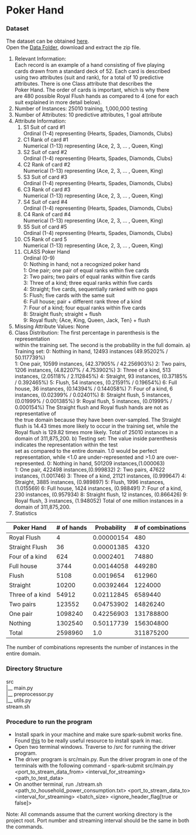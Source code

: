 # Poker Hand   
### Dataset  
The dataset can be obtained [here](https://archive.ics.uci.edu/ml/datasets/Poker+Hand).   
Open the [Data Folder](http://archive.ics.uci.edu/ml/machine-learning-databases/poker/), download and extract the zip file.   
  
1. Relevant Information:  
     Each record is an example of a hand consisting of five playing  
     cards drawn from a standard deck of 52. Each card is described  
     using two attributes (suit and rank), for a total of 10 predictive  
     attributes. There is one Class attribute that describes the  
     Poker Hand. The order of cards is important, which is why there  
     are 480 possible Royal Flush hands as compared to 4 (one for each  
     suit  explained in more detail below).
2. Number of Instances: 25010 training, 1,000,000 testing
3. Number of Attributes: 10 predictive attributes, 1 goal attribute  
4. Attribute Information:  
   1) S1 Suit of card #1  
      Ordinal (1-4) representing {Hearts, Spades, Diamonds, Clubs}
   2) C1 Rank of card #1  
      Numerical (1-13) representing (Ace, 2, 3, ... , Queen, King)
   3) S2 Suit of card #2  
      Ordinal (1-4) representing {Hearts, Spades, Diamonds, Clubs}
   4) C2 Rank of card #2  
      Numerical (1-13) representing (Ace, 2, 3, ... , Queen, King)
   5) S3 Suit of card #3  
      Ordinal (1-4) representing {Hearts, Spades, Diamonds, Clubs}
   6) C3 Rank of card #3  
      Numerical (1-13) representing (Ace, 2, 3, ... , Queen, King)
   7) S4 Suit of card #4  
      Ordinal (1-4) representing {Hearts, Spades, Diamonds, Clubs}
   8) C4 Rank of card #4  
      Numerical (1-13) representing (Ace, 2, 3, ... , Queen, King)
   9) S5 Suit of card #5  
      Ordinal (1-4) representing {Hearts, Spades, Diamonds, Clubs}
   10) C5 Rank of card 5  
      Numerical (1-13) representing (Ace, 2, 3, ... , Queen, King)
   11) CLASS Poker Hand  
      Ordinal (0-9)  
      0: Nothing in hand; not a recognized poker hand   
      1: One pair; one pair of equal ranks within five cards  
      2: Two pairs; two pairs of equal ranks within five cards  
      3: Three of a kind; three equal ranks within five cards  
      4: Straight; five cards, sequentially ranked with no gaps  
      5: Flush; five cards with the same suit  
      6: Full house; pair + different rank three of a kind  
      7: Four of a kind; four equal ranks within five cards  
      8: Straight flush; straight + flush  
      9: Royal flush; {Ace, King, Queen, Jack, Ten} + flush
5. Missing Attribute Values: None
6. Class Distribution:
      The first percentage in parenthesis is the representation  
      within the training set. The second is the probability in the full domain.
      a) Training set:
          0: Nothing in hand, 12493 instances (49.95202% / 50.117739%)  
 1: One pair, 10599 instances, (42.37905% / 42.256903%) 2: Two pairs, 1206 instances, (4.82207% / 4.753902%) 3: Three of a kind, 513 instances, (2.05118% / 2.112845%) 4: Straight, 93 instances, (0.37185% / 0.392465%) 5: Flush, 54 instances, (0.21591% / 0.19654%) 6: Full house, 36 instances, (0.14394% / 0.144058%) 7: Four of a kind, 6 instances, (0.02399% / 0.02401%) 8: Straight flush, 5 instances, (0.01999% / 0.001385%) 9: Royal flush, 5 instances, (0.01999% / 0.000154%)           The Straight flush and Royal flush hands are not as representative of  
 the true domain because they have been over-sampled. The Straight flush is 14.43 times more likely to occur in the training set, while the Royal flush is 129.82 times more likely.           Total of 25010 instances in a domain of 311,875,200.
  b) Testing set:
          The value inside parenthesis indicates the representation within the test  
 set as compared to the entire domain. 1.0 would be perfect representation, while <1.0 are under-represented and >1.0 are over-represented.           0: Nothing in hand, 501209 instances,(1.000063)  
 1: One pair, 422498 instances,(0.999832) 2: Two pairs, 47622 instances, (1.001746) 3: Three of a kind, 21121 instances, (0.999647) 4: Straight, 3885 instances, (0.989897) 5: Flush, 1996 instances, (1.015569) 6: Full house, 1424 instances, (0.988491) 7: Four of a kind, 230 instances, (0.957934) 8: Straight flush, 12 instances, (0.866426) 9: Royal flush, 3 instances, (1.948052) Total of one million instances in a domain of 311,875,200.   
7. Statistics  
  
| Poker Hand      | # of hands | Probability | # of combinations |  
|-----------------|------------|-------------|-------------------|  
| Royal Flush     | 4          | 0.00000154  | 480               |  
| Straight Flush  | 36         | 0.00001385  | 4320              |  
| Four of a kind  | 624        | 0.0002401   | 74880             |  
| Full house      | 3744       | 0.00144058  | 449280            |  
| Flush           | 5108       | 0.0019654   | 612960            |  
| Straight        | 10200      | 0.00392464  | 1224000           |  
| Three of a kind | 54912      | 0.02112845  | 6589440           |  
| Two pairs       | 123552     | 0.04753902  | 14826240          |  
| One pair        | 1098240    | 0.42256903  | 131788800         |  
| Nothing         | 1302540    | 0.50117739  | 156304800         |  
| Total           | 2598960    | 1.0         | 311875200         |  
  
  The number of combinations represents the number of instances in the entire domain.  
  
### Directory Structure  
  
src    
|__ main.py   
|__ preprocessor.py  
|__ utils.py   
stream.sh    
  
### Procedure to run the program  
  
* Install spark in your machine and make sure spark-submit works fine. Found [this](https://isaacchanghau.github.io/post/install_spark_mac/) to be really useful resource to install spark in mac.  
* Open two terminal windows. Traverse to /src for running the driver program.  
* The driver program is src/main.py. Run the driver program in one of the terminals with the following command - spark-submit src/main.py <port_to_stream_data_from> <interval_for_streaming> <path_to_test_data>  
* On another terminal, run ./stream.sh <path_to_household_power_consumption.txt> <port_to_stream_data_to> <interval_for_streaming> <batch_size> <ignore_header_flag[true or false]>  
  
Note: All commands assume that the current working directory is the project root. Port number and streaming interval should be the same in both the commands.